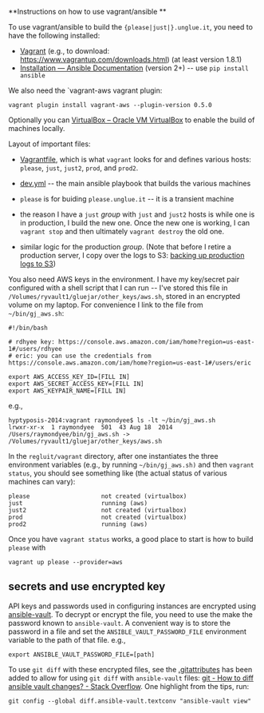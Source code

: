 **Instructions on how to use vagrant/ansible **


To use vagrant/ansible to build the `{please|just|}.unglue.it`, you 
need to have the following installed:

* [Vagrant](https://www.vagrantup.com/docs/installation/) (e.g., to download: https://www.vagrantup.com/downloads.html) (at least version 1.8.1)
* [Installation — Ansible Documentation](http://docs.ansible.com/ansible/intro_installation.html#latest-releases-via-pip) (version 2+) -- use `pip install ansible`

We also need the `vagrant-aws vagrant plugin:

```
vagrant plugin install vagrant-aws --plugin-version 0.5.0
```

Optionally you can [VirtualBox – Oracle VM VirtualBox](https://www.virtualbox.org/wiki/VirtualBox) to enable the build of machines locally.


Layout of important files:

* [Vagrantfile](https://github.com/Gluejar/regluit/blob/1ac55c4f0a6b6a3dfc97652aa5ce33638a6140a1/vagrant/Vagrantfile), which is what `vagrant` looks for and defines various hosts: `please`, `just`, `just2`, `prod`, and `prod2`. 
* [dev.yml](https://github.com/Gluejar/regluit/blob/1ac55c4f0a6b6a3dfc97652aa5ce33638a6140a1/vagrant/dev.yml) -- the main ansible playbook that builds the various machines

* `please` is for buiding `please.unglue.it` -- it is a transient machine
* the reason I have a `just` *group* with `just` and `just2` hosts is while one is in production, I build the new one.  Once the new one is working, I can `vagrant stop` and then ultimately `vagrant destroy` the old one.
* similar logic for the production *group*. (Note that before I retire a production server, I copy over the logs to S3: [backing up production logs to S3](https://www.evernote.com/shard/s1/sh/f12406a7-de95-4d54-809d-9f3abe8eaabd/f935e813d8f16f25))


You also need AWS keys in the environment.  I have my key/secret pair configured with a shell script that I can run -- I've stored this file in `/Volumes/ryvault1/gluejar/other_keys/aws.sh`, stored in an encrypted volume on my laptop.  For convenience I link to the file from `~/bin/gj_aws.sh`:


```
#!/bin/bash

# rdhyee key: https://console.aws.amazon.com/iam/home?region=us-east-1#/users/rdhyee
# eric: you can use the credentials from https://console.aws.amazon.com/iam/home?region=us-east-1#/users/eric

export AWS_ACCESS_KEY_ID=[FILL IN]
export AWS_SECRET_ACCESS_KEY=[FILL IN]
export AWS_KEYPAIR_NAME=[FILL IN]

```

e.g.,

```
hyptyposis-2014:vagrant raymondyee$ ls -lt ~/bin/gj_aws.sh
lrwxr-xr-x  1 raymondyee  501  43 Aug 18  2014 /Users/raymondyee/bin/gj_aws.sh -> /Volumes/ryvault1/gluejar/other_keys/aws.sh
```

In the `regluit/vagrant` directory, after one instantiates the three environment variables (e.g., by running `~/bin/gj_aws.sh)` and then `vagrant status`, you should see something like (the actual status of various machines can vary):

```
please                    not created (virtualbox)
just                      running (aws)
just2                     not created (virtualbox)
prod                      not created (virtualbox)
prod2                     running (aws)
```

Once you have `vagrant status` works, a good place to start is how to build `please` with

```
vagrant up please --provider=aws
```

## secrets and use encrypted key

API keys and passwords used in configuring instances are encrypted using [ansible-vault](http://docs.ansible.com/ansible/playbooks_vault.html). To decrypt or encrypt the file, you need to use the make the password known to `ansible-vault`.  A convenient way is to store the password in a file and set the `ANSIBLE_VAULT_PASSWORD_FILE` environment variable to the path of that file.  e.g., 

```
export ANSIBLE_VAULT_PASSWORD_FILE=[path]
```

To use `git diff` with these encrypted files, see the
[.gitattributes](https://github.com/Gluejar/regluit/blob/open_source/.gitattributes) has been added to allow for using `git diff` with `ansible-vault` files: [git - How to diff ansible vault changes? - Stack Overflow](http://stackoverflow.com/questions/29937195/how-to-diff-ansible-vault-changes/39511274#39511274).  One highlight from the tips, run:


```
git config --global diff.ansible-vault.textconv "ansible-vault view"
```


